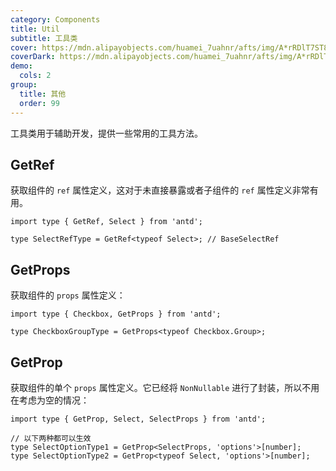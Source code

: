 ```yaml
---
category: Components
title: Util
subtitle: 工具类
cover: https://mdn.alipayobjects.com/huamei_7uahnr/afts/img/A*rRDlT7ST8DUAAAAAAAAAAAAADrJ8AQ/original
coverDark: https://mdn.alipayobjects.com/huamei_7uahnr/afts/img/A*rRDlT7ST8DUAAAAAAAAAAAAADrJ8AQ/original
demo:
  cols: 2
group:
  title: 其他
  order: 99
---
```


工具类用于辅助开发，提供一些常用的工具方法。

## GetRef

获取组件的 `ref` 属性定义，这对于未直接暴露或者子组件的 `ref` 属性定义非常有用。

```tsx
import type { GetRef, Select } from 'antd';

type SelectRefType = GetRef<typeof Select>; // BaseSelectRef
```

## GetProps

获取组件的 `props` 属性定义：

```tsx
import type { Checkbox, GetProps } from 'antd';

type CheckboxGroupType = GetProps<typeof Checkbox.Group>;
```

## GetProp

获取组件的单个 `props` 属性定义。它已经将 `NonNullable` 进行了封装，所以不用在考虑为空的情况：

```tsx
import type { GetProp, Select, SelectProps } from 'antd';

// 以下两种都可以生效
type SelectOptionType1 = GetProp<SelectProps, 'options'>[number];
type SelectOptionType2 = GetProp<typeof Select, 'options'>[number];
```
